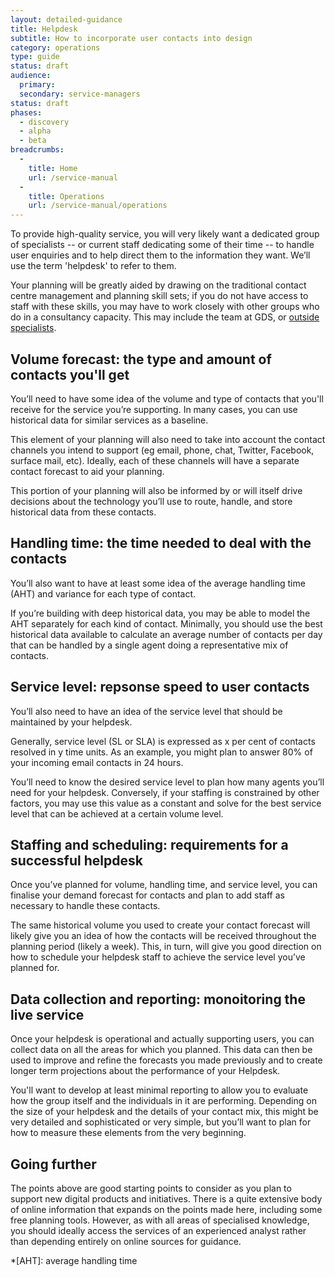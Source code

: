 ```yaml
---
layout: detailed-guidance
title: Helpdesk
subtitle: How to incorporate user contacts into design
category: operations
type: guide
status: draft
audience: 
  primary: 
  secondary: service-managers
status: draft
phases:
  - discovery
  - alpha
  - beta
breadcrumbs:
  -
    title: Home
    url: /service-manual
  -
    title: Operations
    url: /service-manual/operations
---
```


To provide high-quality service, you will very likely want a dedicated group of specialists -- or current staff dedicating some of their time -- to handle user enquiries and to help direct them to the information they want. We’ll use the term 'helpdesk' to refer to them.

Your planning will be greatly aided by drawing on the traditional contact centre management and planning skill sets; if you do not have access to staff with these skills, you may have to work closely with other groups who do in a consultancy capacity. This may include the team at GDS, or [outside specialists](/service-manual/the-team/working-with-specialists.html).

## Volume forecast: the type and amount of contacts you'll get

You’ll need to have some idea of the volume and type of contacts that you'll receive for the service you’re supporting. In many cases, you can use historical data for similar services as a baseline. 

This element of your planning will also need to take into account the contact channels you intend to support (eg email, phone, chat, Twitter, Facebook, surface mail, etc). Ideally, each of these channels will have a separate contact forecast to aid your planning. 

This portion of your planning will also be informed by or will itself drive decisions about the technology you’ll use to route, handle, and store historical data from these contacts.

## Handling time: the time needed to deal with the contacts

You’ll also want to have at least some idea of the average handling time (AHT) and variance for each type of contact. 

If you’re building with deep historical data, you may be able to model the AHT separately for each kind of contact. Minimally, you should use the best historical data available to calculate an average number of contacts per day that can be handled by a single agent doing a representative mix of contacts.

## Service level: repsonse speed to user contacts

You’ll also need to have an idea of the service level that should be maintained by your helpdesk.  

Generally, service level (SL or SLA) is expressed as x per cent of contacts resolved in y time units. As an example, you might plan to answer 80% of your incoming email contacts in 24 hours.  

You’ll need to know the desired service level to plan how many agents you’ll need for your helpdesk.  Conversely, if your staffing is constrained by other factors, you may use this value as a constant and solve for the best service level that can be achieved at a certain volume level.

## Staffing and scheduling: requirements for a successful helpdesk

Once you’ve planned for volume, handling time, and service level, you can finalise your demand forecast for contacts and plan to add staff as necessary to handle these contacts. 

The same historical volume you used to create your contact forecast will likely give you an idea of how the contacts will be received throughout the planning period (likely a week). This, in turn, will give you good direction on how to schedule your helpdesk staff to achieve the service level you’ve planned for.

## Data collection and reporting: monoitoring the live service

Once your helpdesk is operational and actually supporting users, you can collect data on all the areas for which you planned. This data can then be used to improve and refine the forecasts you made previously and to create longer term projections about the performance of your Helpdesk.  

You'll want to develop at least minimal reporting to allow you to evaluate how the group itself and the individuals in it are performing. Depending on the size of your helpdesk and the details of your contact mix, this might be very detailed and sophisticated or very simple, but you’ll want to plan for how to measure these elements from the very beginning. 

## Going further

The points above are good starting points to consider as you plan to support new digital products and initiatives. There is a quite extensive body of online information that expands on the points made here, including some free planning tools. However, as with all areas of specialised knowledge, you should ideally access the services of an experienced analyst rather than depending entirely on online sources for guidance.

*[AHT]: average handling time
